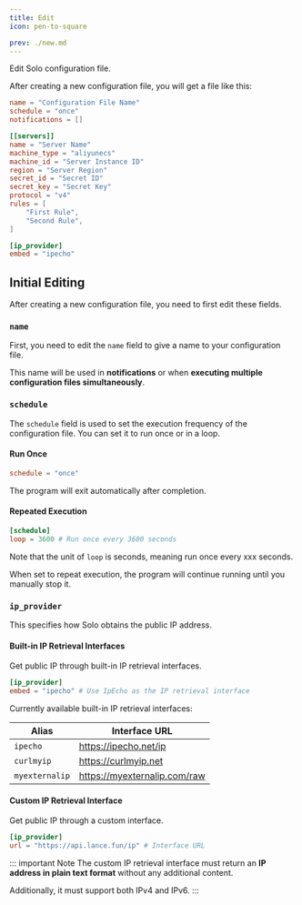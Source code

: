 ```yaml
---
title: Edit
icon: pen-to-square

prev: ./new.md
---
```


Edit Solo configuration file.

After creating a new configuration file, you will get a file like this:

```toml
name = "Configuration File Name"
schedule = "once"
notifications = []

[[servers]]
name = "Server Name"
machine_type = "aliyunecs"
machine_id = "Server Instance ID"
region = "Server Region"
secret_id = "Secret ID"
secret_key = "Secret Key"
protocol = "v4"
rules = [
    "First Rule",
    "Second Rule",
]

[ip_provider]
embed = "ipecho"
```

## Initial Editing

After creating a new configuration file, you need to first edit these fields.

### `name`
First, you need to edit the `name` field to give a name to your configuration file.

This name will be used in **notifications** or when **executing multiple configuration files simultaneously**.

### `schedule`
The `schedule` field is used to set the execution frequency of the configuration file. You can set it to run once or in a loop.

#### Run Once
```toml
schedule = "once"
```

The program will exit automatically after completion.

#### Repeated Execution
```toml
[schedule]
loop = 3600 # Run once every 3600 seconds
```

Note that the unit of `loop` is seconds, meaning run once every xxx seconds.

When set to repeat execution, the program will continue running until you manually stop it.

### `ip_provider`
This specifies how Solo obtains the public IP address.

#### Built-in IP Retrieval Interfaces
Get public IP through built-in IP retrieval interfaces.

```toml
[ip_provider]
embed = "ipecho" # Use IpEcho as the IP retrieval interface
```

Currently available built-in IP retrieval interfaces:

| Alias          | Interface URL                |
| -------------- | ---------------------------- |
| `ipecho`       | https://ipecho.net/ip        |
| `curlmyip`     | https://curlmyip.net         |
| `myexternalip` | https://myexternalip.com/raw |

#### Custom IP Retrieval Interface
Get public IP through a custom interface.

```toml
[ip_provider]
url = "https://api.lance.fun/ip" # Interface URL
```

::: important Note
The custom IP retrieval interface must return an **IP address in plain text format** without any additional content.

Additionally, it must support both IPv4 and IPv6.
:::
